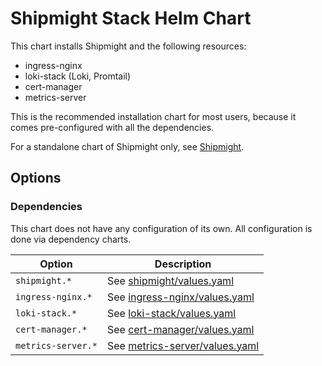 # Shipmight Stack Helm Chart

This chart installs Shipmight and the following resources:

- ingress-nginx
- loki-stack (Loki, Promtail)
- cert-manager
- metrics-server

This is the recommended installation chart for most users, because it comes pre-configured with all the dependencies.

For a standalone chart of Shipmight only, see [Shipmight](../shipmight/README.md).

## Options

### Dependencies

This chart does not have any configuration of its own. All configuration is done via dependency charts.

| Option             | Description                                                                                                                       |
| ------------------ | --------------------------------------------------------------------------------------------------------------------------------- |
| `shipmight.*`      | See [shipmight/values.yaml](../shipmight/values.yaml)                                                                             |
| `ingress-nginx.*`  | See [ingress-nginx/values.yaml](https://github.com/nginxinc/kubernetes-ingress/blob/master/deployments/helm-chart/values.yaml)    |
| `loki-stack.*`     | See [loki-stack/values.yaml](https://github.com/grafana/helm-charts/blob/main/charts/loki-stack/values.yaml)                      |
| `cert-manager.*`   | See [cert-manager/values.yaml](https://github.com/jetstack/cert-manager/blob/master/deploy/charts/cert-manager/values.yaml)       |
| `metrics-server.*` | See [metrics-server/values.yaml](https://github.com/kubernetes-sigs/metrics-server/blob/master/charts/metrics-server/values.yaml) |
